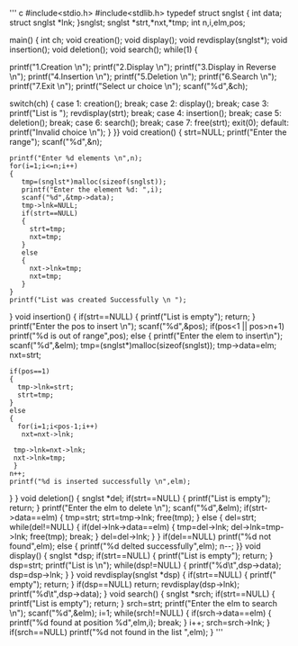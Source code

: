 '''  c
#include<stdio.h>
#include<stdlib.h>
typedef struct snglst
{
  int data;
  struct snglst *lnk;
}snglst;
snglst *strt,*nxt,*tmp;
int n,i,elm,pos;



main()
{
  int ch;
  void creation();
  void display();
  void revdisplay(snglst*);
  void insertion();
  void deletion();
  void search();
  while(1)
  {

  printf("1.Creation \n");
  printf("2.Display \n");
  printf("3.Display in Reverse \n");
  printf("4.Insertion \n");
  printf("5.Deletion \n");
  printf("6.Search \n");
  printf("7.Exit \n");
  printf("Select ur choice \n");
  scanf("%d",&ch);

  switch(ch)
  {
	case 1:
		creation();
		break;
	case 2:
		display();
		break;
	case 3:
		printf("List is ");
		revdisplay(strt);
		break;
	case 4:
		insertion();
		break;
	case 5:
		deletion();
		break;
	case 6:
		search();
		break;
	case 7:
		free(strt);
		exit(0);
	default:
		printf("Invalid choice \n");
  }  }}
void creation()
{
	strt=NULL;
	printf("Enter the range");
	scanf("%d",&n);

	printf("Enter %d elements \n",n);
	for(i=1;i<=n;i++)
	{
	   tmp=(snglst*)malloc(sizeof(snglst));
	   printf("Enter the element %d: ",i);
	   scanf("%d",&tmp->data);
	   tmp->lnk=NULL;
	   if(strt==NULL)
	   {
	     strt=tmp;
	     nxt=tmp;
	   }
	   else
	   {
	     nxt->lnk=tmp;
	     nxt=tmp;
	   }
	}
	printf("List was created Successfully \n ");
}
void insertion()
{
   if(strt==NULL)
   {
     printf("List is empty");
     return;
   }
   printf("Enter the pos to insert \n");
   scanf("%d",&pos);
   if(pos<1 || pos>n+1)
    printf("%d is out of range",pos);
   else
   {
    printf("Enter the elem to insert\n");
    scanf("%d",&elm);
    tmp=(snglst*)malloc(sizeof(snglst));
    tmp->data=elm;
    nxt=strt;

    if(pos==1)
    {
      tmp->lnk=strt;
      strt=tmp;
    }
    else
    {
      for(i=1;i<pos-1;i++)
       nxt=nxt->lnk;

     tmp->lnk=nxt->lnk;
     nxt->lnk=tmp;
     }
    n++;
    printf("%d is inserted successfully \n",elm);
   }
}
void deletion()
{
   snglst *del;
   if(strt==NULL)
   {
     printf("List is empty");
     return;
   }
  printf("Enter the elm to delete \n");
  scanf("%d",&elm);
  if(strt->data==elm)
    {
      tmp=strt;
      strt=tmp->lnk;
      free(tmp);
    }
   else
    {
      del=strt;
      while(del!=NULL)
      {
	 if(del->lnk->data==elm)
	 {
	    tmp=del->lnk;
	    del->lnk=tmp->lnk;
	    free(tmp);
	    break;
	 }
	 del=del->lnk;
      }
    }
    if(del==NULL)
     printf("%d not found",elm);
    else
    {
     printf("%d delted successfully",elm);
     n--;
    }}
void display()
{
   snglst *dsp;
   if(strt==NULL)
   {
     printf("List is empty");
     return;
   }
   dsp=strt;
   printf("List is \n");
   while(dsp!=NULL)
    {
      printf("%d\t",dsp->data);
      dsp=dsp->lnk;
    }
}
void revdisplay(snglst *dsp)
{
   if(strt==NULL)
   {
     printf(" empty");
     return;
   }
   if(dsp==NULL)
     return;
   revdisplay(dsp->lnk);
   printf("%d\t",dsp->data);
}
void search()
{
   snglst *srch;
   if(strt==NULL)
   {
     printf("List is empty");
     return;
   }
   srch=strt;
   printf("Enter the elm to search \n");
   scanf("%d",&elm);
   i=1;
   while(srch!=NULL)
    {
      if(srch->data==elm)
       {
	  printf("%d found at position %d",elm,i);
	  break;
       }
    i++;
    srch=srch->lnk;
    }
    if(srch==NULL)
      printf("%d not found in the list ",elm);
}
'''  